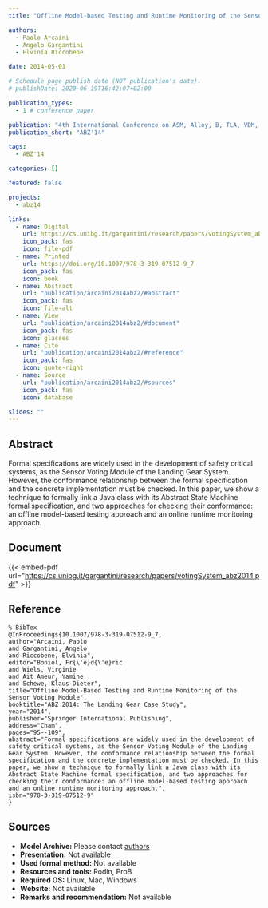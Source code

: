 ```yaml
---
title: "Offline Model-based Testing and Runtime Monitoring of the Sensor Voting Module"

authors:
  - Paolo Arcaini
  - Angelo Gargantini
  - Elvinia Riccobene

date: 2014-05-01

# Schedule page publish date (NOT publication's date).
# publishDate: 2020-06-19T16:42:07+02:00

publication_types:
  - 1 # conference paper

publication: "4th International Conference on ASM, Alloy, B, TLA, VDM, and Z (ABZ'14)"
publication_short: "ABZ'14"

tags:
  - ABZ'14

categories: []

featured: false

projects:
  - abz14

links:
  - name: Digital
    url: https://cs.unibg.it/gargantini/research/papers/votingSystem_abz2014.pdf
    icon_pack: fas
    icon: file-pdf
  - name: Printed
    url: https://doi.org/10.1007/978-3-319-07512-9_7
    icon_pack: fas
    icon: book
  - name: Abstract
    url: "publication/arcaini2014abz2/#abstract"
    icon_pack: fas
    icon: file-alt
  - name: View
    url: "publication/arcaini2014abz2/#document"
    icon_pack: fas
    icon: glasses
  - name: Cite
    url: "publication/arcaini2014abz2/#reference"
    icon_pack: fas
    icon: quote-right
  - name: Source
    url: "publication/arcaini2014abz2/#sources"
    icon_pack: fas
    icon: database

slides: ""
---
```


## Abstract

Formal specifications are widely used in the development of safety critical systems, as the Sensor Voting Module of the Landing Gear System. However, the conformance relationship between the formal specification and the concrete implementation must be checked. In this paper, we show a technique to formally link a Java class with its Abstract State Machine formal specification, and two approaches for checking their conformance: an offline model-based testing approach and an online runtime monitoring approach.

## Document

{{< embed-pdf url="https://cs.unibg.it/gargantini/research/papers/votingSystem_abz2014.pdf" >}}

## Reference

```
% BibTex
@InProceedings{10.1007/978-3-319-07512-9_7,
author="Arcaini, Paolo
and Gargantini, Angelo
and Riccobene, Elvinia",
editor="Boniol, Fr{\'e}d{\'e}ric
and Wiels, Virginie
and Ait Ameur, Yamine
and Schewe, Klaus-Dieter",
title="Offline Model-Based Testing and Runtime Monitoring of the Sensor Voting Module",
booktitle="ABZ 2014: The Landing Gear Case Study",
year="2014",
publisher="Springer International Publishing",
address="Cham",
pages="95--109",
abstract="Formal specifications are widely used in the development of safety critical systems, as the Sensor Voting Module of the Landing Gear System. However, the conformance relationship between the formal specification and the concrete implementation must be checked. In this paper, we show a technique to formally link a Java class with its Abstract State Machine formal specification, and two approaches for checking their conformance: an offline model-based testing approach and an online runtime monitoring approach.",
isbn="978-3-319-07512-9"
}
```

## Sources

- **Model Archive:**
  Please contact <a href ="mailto:paolo.arcaini@unibg.it;angelo.gargantini@unibg.it;elvinia.riccobene@unimi.it">authors</a>
- **Presentation:**
  Not available <!-- https://cs.unibg.it/gargantini/research/presentations/slides_sensorvotingtestingabz14.pdf -->
- **Used formal method:**
  Not available
- **Resources and tools:**
  Rodin, ProB
- **Required OS:**
  Linux, Mac, Windows
- **Website:**
  Not available
- **Remarks and recommendation:**
  Not available
